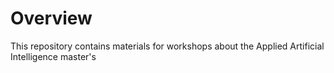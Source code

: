 # Overview

This repository contains materials for workshops about the Applied Artificial Intelligence master's 
